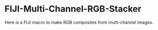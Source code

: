 # FIJI-Multi-Channel-RGB-Stacker
 
Here is a FIJI macro to make RGB composites from multi-channel images.
